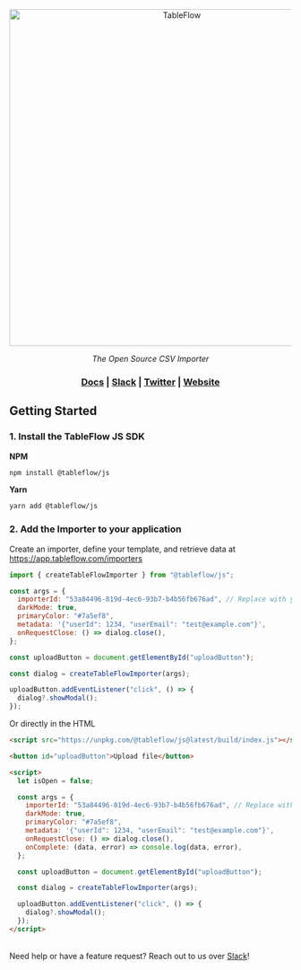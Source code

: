 <div align="center">
<a href="https://tableflow.com"><img src="https://tableflow-assets-cdn.s3.amazonaws.com/TableFlow-readme-header.png" width="600" alt="TableFlow"></a>

<em>The Open Source CSV Importer</em>

<h3>
    <a href="https://tableflow.com/docs">Docs</a> |
    <a href="https://join.slack.com/t/tableflow/shared_invite/zt-1psu47idh-vnItf_BaWcIWih8flGZ0fw">Slack</a> |
    <a href="https://twitter.com/tableflow">Twitter</a> |
    <a href="https://tableflow.com">Website</a> 
</h3>

</div>

## Getting Started

### 1. Install the TableFlow JS SDK

**NPM**

```bash
npm install @tableflow/js
```

**Yarn**

```bash
yarn add @tableflow/js
```

### 2. Add the Importer to your application

Create an importer, define your template, and retrieve data at https://app.tableflow.com/importers

```javascript
import { createTableFlowImporter } from "@tableflow/js";

const args = {
  importerId: "53a84496-819d-4ec6-93b7-b4b56fb676ad", // Replace with your importer ID from https://app.tableflow.com/importers
  darkMode: true,
  primaryColor: "#7a5ef8",
  metadata: '{"userId": 1234, "userEmail": "test@example.com"}',
  onRequestClose: () => dialog.close(),
};

const uploadButton = document.getElementById("uploadButton");

const dialog = createTableFlowImporter(args);

uploadButton.addEventListener("click", () => {
  dialog?.showModal();
});
```

Or directly in the HTML

```html
<script src="https://unpkg.com/@tableflow/js@latest/build/index.js"></script>

<button id="uploadButton">Upload file</button>

<script>
  let isOpen = false;

  const args = {
    importerId: "53a84496-819d-4ec6-93b7-b4b56fb676ad", // Replace with your importer ID from https://app.tableflow.com/importers
    darkMode: true,
    primaryColor: "#7a5ef8",
    metadata: '{"userId": 1234, "userEmail": "test@example.com"}',
    onRequestClose: () => dialog.close(),
    onComplete: (data, error) => console.log(data, error),
  };

  const uploadButton = document.getElementById("uploadButton");

  const dialog = createTableFlowImporter(args);

  uploadButton.addEventListener("click", () => {
    dialog?.showModal();
  });
</script>
```

\
Need help or have a feature request? Reach out to us over [Slack](https://join.slack.com/t/tableflow/shared_invite/zt-1psu47idh-vnItf_BaWcIWih8flGZ0fw)!
